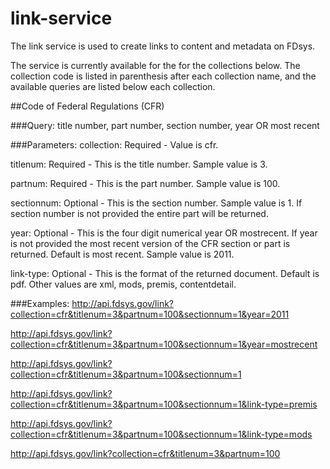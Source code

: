 # link-service
The link service is used to create links to content and metadata on FDsys.

The service is currently available for the for the collections below. The collection code is listed in parenthesis after each collection name, and the available queries are listed below each collection.

##Code of Federal Regulations (CFR)

###Query: 
title number, part number, section number, year OR most recent

###Parameters:
collection: Required - Value is cfr. 

titlenum: Required - This is the title number. Sample value is 3. 

partnum: Required - This is the part number. Sample value is 100. 

sectionnum: Optional - This is the section number. Sample value is 1. If section number is not provided the entire part will be returned. 

year: Optional - This is the four digit numerical year OR mostrecent. If year is not provided the most recent version of the CFR section or part is returned. Default is most recent. Sample value is 2011. 

link-type: Optional - This is the format of the returned document. Default is pdf. Other values are xml, mods, premis, contentdetail. 

###Examples:
http://api.fdsys.gov/link?collection=cfr&titlenum=3&partnum=100&sectionnum=1&year=2011

http://api.fdsys.gov/link?collection=cfr&titlenum=3&partnum=100&sectionnum=1&year=mostrecent

http://api.fdsys.gov/link?collection=cfr&titlenum=3&partnum=100&sectionnum=1

http://api.fdsys.gov/link?collection=cfr&titlenum=3&partnum=100&sectionnum=1&link-type=premis

http://api.fdsys.gov/link?collection=cfr&titlenum=3&partnum=100&sectionnum=1&link-type=mods

http://api.fdsys.gov/link?collection=cfr&titlenum=3&partnum=100 
